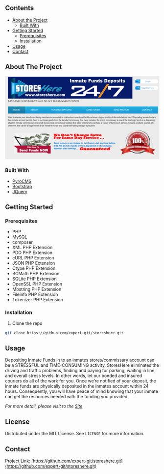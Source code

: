 <!-- TABLE OF CONTENTS -->
## Contents

* [About the Project](#about-the-project)
  * [Built With](#built-with)
* [Getting Started](#getting-started)
  * [Prerequisites](#prerequisites)
  * [Installation](#installation)
* [Usage](#usage)
* [Contact](#contact)



<!-- ABOUT THE PROJECT -->
## About The Project

[![Product Name Screen Shot][product-screenshot]](https://storeshere.com)

### Built With
* [PyroCMS](pyrocms.com)
* [Bootstrap](https://getbootstrap.com)
* [JQuery](https://jquery.com)



<!-- GETTING STARTED -->
## Getting Started

### Prerequisites

* PHP
* MySQL
* composer
* XML PHP Extension
* PDO PHP Extension
* cURL PHP Extension
* JSON PHP Extension
* Ctype PHP Extension
* BCMath PHP Extension
* SQLite PHP Extension
* OpenSSL PHP Extension
* Mbstring PHP Extension
* Fileinfo PHP Extension
* Tokenizer PHP Extension

### Installation

1. Clone the repo
```sh
git clone https://github.com/expert-git/storeshere.git
```



<!-- USAGE EXAMPLES -->
## Usage

Depositing Inmate Funds in to an inmates stores/commissary account can be a STRESSFUL and TIME-CONSUMING activity. StoresHere eliminates the driving and traffic problems, finding and paying for parking, waiting in line, and overall stress levels. In other words, let our bonded and insured couriers do all of the work for you. Once we’re notified of your deposit, the inmate funds are physically deposited in the inmates account within 24 hours. Consequently, you will have peace of mind knowing that your inmate can get the resources needed with the funding you provided.

_For more detail, please visit to the [Site](https://storeshere.com)_



<!-- LICENSE -->
## License

Distributed under the MIT License. See `LICENSE` for more information.



<!-- CONTACT -->
## Contact

Project Link: [https://github.com/expert-git/storeshere.git](https://github.com/expert-git/storeshere.git)

[product-screenshot]: image.png
